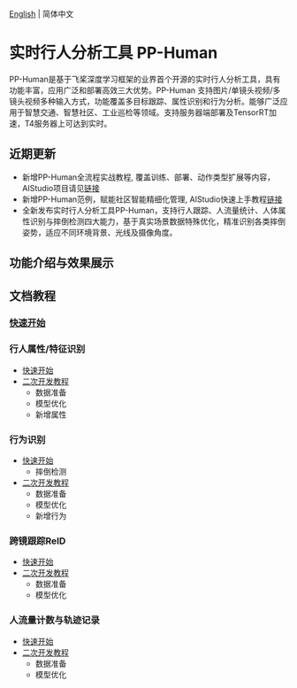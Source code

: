 [English](README_en.md) | 简体中文

# 实时行人分析工具 PP-Human

PP-Human是基于飞桨深度学习框架的业界首个开源的实时行人分析工具，具有功能丰富，应用广泛和部署高效三大优势。PP-Human
支持图片/单镜头视频/多镜头视频多种输入方式，功能覆盖多目标跟踪、属性识别和行为分析。能够广泛应用于智慧交通、智慧社区、工业巡检等领域。支持服务器端部署及TensorRT加速，T4服务器上可达到实时。

## 近期更新

- 新增PP-Human全流程实战教程, 覆盖训练、部署、动作类型扩展等内容，AIStudio项目请见[链接](https://aistudio.baidu.com/aistudio/projectdetail/3842982)
- 新增PP-Human范例，赋能社区智能精细化管理, AIStudio快速上手教程[链接](https://aistudio.baidu.com/aistudio/projectdetail/3679564)
- 全新发布实时行人分析工具PP-Human，支持行人跟踪、人流量统计、人体属性识别与摔倒检测四大能力，基于真实场景数据特殊优化，精准识别各类摔倒姿势，适应不同环境背景、光线及摄像角度。


## 功能介绍与效果展示

## 文档教程

### [快速开始](docs/tutorials/QUICK_STARTED.md)

### 行人属性/特征识别

  * [快速开始](docs/tutorials/attribute.md)
  * [二次开发教程](../../docs/advanced_tutorials/customization/attribute.md)
    * 数据准备
    * 模型优化
    * 新增属性

### 行为识别

  * [快速开始](docs/tutorials/action.md)
    * 摔倒检测
  * [二次开发教程](../../docs/advanced_tutorials/customization/action.md)
    * 数据准备
    * 模型优化
    * 新增行为

### 跨镜跟踪ReID

  * [快速开始](docs/tutorials/mtmct.md)
  * [二次开发教程]()
    * 数据准备
    * 模型优化

### 人流量计数与轨迹记录

  * [快速开始](docs/tutorials/mot.md)
  * [二次开发教程](../../docs/advanced_tutorials/customization/mot.md)
    * 数据准备
    * 模型优化
